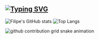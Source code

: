 ## [![Typing SVG](https://readme-typing-svg.demolab.com?font=Fira+Code&pause=1000&color=00BFFF&random=false&width=435&lines=Ol%C3%A1!+sou+o+Filipe+%F0%9F%91%8B)](https://git.io/typing-svg)

![Filipe's GitHub stats](https://github-readme-stats.vercel.app/api?username=FILIPE314&show_icons=true&theme=catppuccin_mocha)
![Top Langs](https://github-readme-stats.vercel.app/api/top-langs/?username=FILIPE314&layout=compact&theme=catppuccin_mocha)

<picture>
  <source media="(prefers-color-scheme: dark)" srcset="https://raw.githubusercontent.com/FILIPE314/FILIPE314/output/github-contribution-grid-snake-dark.svg">
  <source media="(prefers-color-scheme: light)" srcset="https://raw.githubusercontent.com/FILIPE314/FILIPE314/output/github-contribution-grid-snake.svg">
  <img alt="github contribution grid snake animation" src="https://raw.githubusercontent.com/FILIPE314/FILIPE314/output/github-contribution-grid-snake.svg">
</picture>
